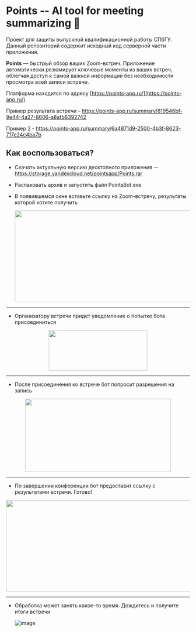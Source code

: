 # Points -- AI tool for meeting summarizing 👀
Проект для защиты выпускной квалификационной работы СПбГУ.
Данный репозиторий содержит исходный код серверной части приложения.

**Points** — быстрый обзор ваших Zoom-встреч. Приложение автоматически резюмирует ключевые моменты из ваших встреч, облегчая доступ к самой важной информации без необходимости просмотра всей записи встречи.

Платформа находится по адресу [https://points-app.ru/](https://points-app.ru/)

Пример результата встречи - https://points-app.ru/summary/819546bf-9e44-4a27-8606-a8afb6392742

Пример 2 - https://points-app.ru/summary/6a4871d9-2500-4b3f-8623-717e24c4ba7b

## Как воспользоваться?
* Скачать актуальную версию десктопного приложения -- https://storage.yandexcloud.net/pointsapp/Points.rar

*  Распаковать архив и запустить файл PointsBot.exe
  
* В появившемся окне вставьте ссылку на Zoom-встречу, результаты которой хотите получить

  <p align="center" width="100%">
    <img src="https://github.com/shesea/meetingAI/assets/57802587/ff5b17af-c2e6-42d7-a266-ecbfb65edaa9" width="530" height="250">
  </p>
  
***
* Организатору встречи придет уведомление о попытке бота присоединиться
  
<p align="center" width="100%">
  <img src="https://github.com/shesea/meetingAI/assets/57802587/9efafd72-6770-4838-9dbd-44603b3139c4" width="270" height="110">
</p>

  
***
* После присоединения ко встрече бот попросит разрешения на запись

<p align="center" width="100%">
  <img src="https://github.com/shesea/meetingAI/assets/57802587/1647f521-79af-4fce-adea-3a653b08bd55" width="400" height="200">
</p>

***
* По завершении конференции бот предоставит ссылку с результатами встречи. Готово!

<p align="center" width="100%">
  <img src="https://github.com/shesea/meetingAI/assets/57802587/edf1f6b4-df4b-4a39-bc7b-9992192ecdd8" width="530" height="250">
</p>
  
*** 
* Обработка может занять какое-то время. Дождитесь и получите итоги встречи
  
  ![image](https://github.com/shesea/meetingAI/assets/57802587/c48f36b0-9dde-45d7-92a8-b9ebe1c4418a)

